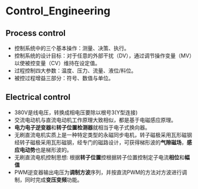 # Control_Engineering
## Process control
* 控制系统中的三个基本操作：测量、决策、执行。
* 控制系统的设计目标：对于任意的外部干扰（DV），通过调节操作变量（MV）以使被控变量（CV）维持在设定值。
* 过程控制四大参数：温度、压力、流量、液位/料位。
* 被控过程增益三部分：符号、数值与单位。

## Electrical control
* 380V是线电压，转换成相电压要除以根号3(Y型连接)
* 交流电动机与直流电动机工作原理大致相似，都是基于电磁感应原理。
* **电力电子逆变器**和**转子位置检测器**就相当于电子式换向器。
* 无刷直流电机实质上是一种特定类型的永磁同步电机，转子磁极采用瓦形磁钢经转子磁极采用瓦形磁钢，经专门的磁路设计，可获得梯形波的**气隙磁场**，**感应电动势**也是梯形波的。 
* 无刷直流电机控制思想: 根据**转子位置**控根据转子位置控制定子电流**相位**和**幅值**
* PWM逆变器输出电压为**调制方波**序列，并按直流PWM的方法对方波进行调制，同时完成**变压变频**功能。 
